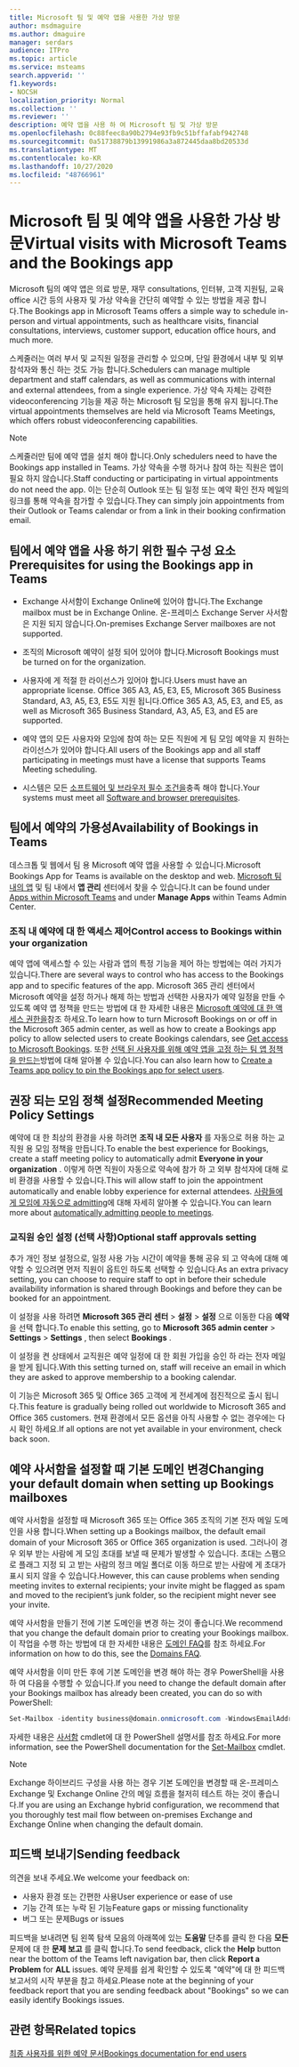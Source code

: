 ```yaml
---
title: Microsoft 팀 및 예약 앱을 사용한 가상 방문
author: msdmaguire
ms.author: dmaguire
manager: serdars
audience: ITPro
ms.topic: article
ms.service: msteams
search.appverid: ''
f1.keywords:
- NOCSH
localization_priority: Normal
ms.collection: ''
ms.reviewer: ''
description: 예약 앱을 사용 하 여 Microsoft 팀 및 가상 방문
ms.openlocfilehash: 0c88feec8a90b2794e93fb9c51bffafabf942748
ms.sourcegitcommit: 0a51738879b13991986a3a872445daa8bd20533d
ms.translationtype: MT
ms.contentlocale: ko-KR
ms.lasthandoff: 10/27/2020
ms.locfileid: "48766961"
---
```

# <a name="virtual-visits-with-microsoft-teams-and-the-bookings-app"></a><span data-ttu-id="92c5d-103">Microsoft 팀 및 예약 앱을 사용한 가상 방문</span><span class="sxs-lookup"><span data-stu-id="92c5d-103">Virtual visits with Microsoft Teams and the Bookings app</span></span>

<span data-ttu-id="92c5d-104">Microsoft 팀의 예약 앱은 의료 방문, 재무 consultations, 인터뷰, 고객 지원팀, 교육 office 시간 등의 사용자 및 가상 약속을 간단히 예약할 수 있는 방법을 제공 합니다.</span><span class="sxs-lookup"><span data-stu-id="92c5d-104">The Bookings app in Microsoft Teams offers a simple way to schedule in-person and virtual appointments, such as healthcare visits, financial consultations, interviews, customer support, education office hours, and much more.</span></span>

<span data-ttu-id="92c5d-105">스케줄러는 여러 부서 및 교직원 일정을 관리할 수 있으며, 단일 환경에서 내부 및 외부 참석자와 통신 하는 것도 가능 합니다.</span><span class="sxs-lookup"><span data-stu-id="92c5d-105">Schedulers can manage multiple department and staff calendars, as well as communications with internal and external attendees, from a single experience.</span></span> <span data-ttu-id="92c5d-106">가상 약속 자체는 강력한 videoconferencing 기능을 제공 하는 Microsoft 팀 모임을 통해 유지 됩니다.</span><span class="sxs-lookup"><span data-stu-id="92c5d-106">The virtual appointments themselves are held via Microsoft Teams Meetings, which offers robust videoconferencing capabilities.</span></span>

> [!NOTE]
> <span data-ttu-id="92c5d-107">스케줄러만 팀에 예약 앱을 설치 해야 합니다.</span><span class="sxs-lookup"><span data-stu-id="92c5d-107">Only schedulers need to have the Bookings app installed in Teams.</span></span> <span data-ttu-id="92c5d-108">가상 약속을 수행 하거나 참여 하는 직원은 앱이 필요 하지 않습니다.</span><span class="sxs-lookup"><span data-stu-id="92c5d-108">Staff conducting or participating in virtual appointments do not need the app.</span></span> <span data-ttu-id="92c5d-109">이는 단순히 Outlook 또는 팀 일정 또는 예약 확인 전자 메일의 링크를 통해 약속을 참가할 수 있습니다.</span><span class="sxs-lookup"><span data-stu-id="92c5d-109">They can simply join appointments from their Outlook or Teams calendar or from a link in their booking confirmation email.</span></span>

## <a name="prerequisites-for-using-the-bookings-app-in-teams"></a><span data-ttu-id="92c5d-110">팀에서 예약 앱을 사용 하기 위한 필수 구성 요소</span><span class="sxs-lookup"><span data-stu-id="92c5d-110">Prerequisites for using the Bookings app in Teams</span></span>

- <span data-ttu-id="92c5d-111">Exchange 사서함이 Exchange Online에 있어야 합니다.</span><span class="sxs-lookup"><span data-stu-id="92c5d-111">The Exchange mailbox must be in Exchange Online.</span></span> <span data-ttu-id="92c5d-112">온-프레미스 Exchange Server 사서함은 지원 되지 않습니다.</span><span class="sxs-lookup"><span data-stu-id="92c5d-112">On-premises Exchange Server mailboxes are not supported.</span></span>

- <span data-ttu-id="92c5d-113">조직의 Microsoft 예약이 설정 되어 있어야 합니다.</span><span class="sxs-lookup"><span data-stu-id="92c5d-113">Microsoft Bookings must be turned on for the organization.</span></span>

- <span data-ttu-id="92c5d-114">사용자에 게 적절 한 라이선스가 있어야 합니다.</span><span class="sxs-lookup"><span data-stu-id="92c5d-114">Users must have an appropriate license.</span></span> <span data-ttu-id="92c5d-115">Office 365 A3, A5, E3, E5, Microsoft 365 Business Standard, A3, A5, E3, E5도 지원 됩니다.</span><span class="sxs-lookup"><span data-stu-id="92c5d-115">Office 365 A3, A5, E3, and E5, as well as Microsoft 365 Business Standard, A3, A5, E3, and E5 are supported.</span></span>

- <span data-ttu-id="92c5d-116">예약 앱의 모든 사용자와 모임에 참여 하는 모든 직원에 게 팀 모임 예약을 지 원하는 라이선스가 있어야 합니다.</span><span class="sxs-lookup"><span data-stu-id="92c5d-116">All users of the Bookings app and all staff participating in meetings must have a license that supports Teams Meeting scheduling.</span></span>

- <span data-ttu-id="92c5d-117">시스템은 모든 [소프트웨어 및 브라우저 필수 조건을](hardware-requirements-for-the-teams-app.md)충족 해야 합니다.</span><span class="sxs-lookup"><span data-stu-id="92c5d-117">Your systems must meet all [Software and browser prerequisites](hardware-requirements-for-the-teams-app.md).</span></span>

## <a name="availability-of-bookings-in-teams"></a><span data-ttu-id="92c5d-118">팀에서 예약의 가용성</span><span class="sxs-lookup"><span data-stu-id="92c5d-118">Availability of Bookings in Teams</span></span>

<span data-ttu-id="92c5d-119">데스크톱 및 웹에서 팀 용 Microsoft 예약 앱을 사용할 수 있습니다.</span><span class="sxs-lookup"><span data-stu-id="92c5d-119">Microsoft Bookings App for Teams is available on the desktop and web.</span></span> <span data-ttu-id="92c5d-120">[Microsoft 팀 내의 앱](https://teams.microsoft.com/l/app/4c4ec2e8-4a2c-4bce-8d8f-00fc664a4e5b?source=store-copy-link) 및 팀 내에서 **앱 관리** 센터에서 찾을 수 있습니다.</span><span class="sxs-lookup"><span data-stu-id="92c5d-120">It can be found under [Apps within Microsoft Teams](https://teams.microsoft.com/l/app/4c4ec2e8-4a2c-4bce-8d8f-00fc664a4e5b?source=store-copy-link) and under **Manage Apps** within Teams Admin Center.</span></span>

### <a name="control-access-to-bookings-within-your-organization"></a><span data-ttu-id="92c5d-121">조직 내 예약에 대 한 액세스 제어</span><span class="sxs-lookup"><span data-stu-id="92c5d-121">Control access to Bookings within your organization</span></span>

<span data-ttu-id="92c5d-122">예약 앱에 액세스할 수 있는 사람과 앱의 특정 기능을 제어 하는 방법에는 여러 가지가 있습니다.</span><span class="sxs-lookup"><span data-stu-id="92c5d-122">There are several ways to control who has access to the Bookings app and to specific features of the app.</span></span> <span data-ttu-id="92c5d-123">Microsoft 365 관리 센터에서 Microsoft 예약을 설정 하거나 해제 하는 방법과 선택한 사용자가 예약 일정을 만들 수 있도록 예약 앱 정책을 만드는 방법에 대 한 자세한 내용은 [Microsoft 예약에 대 한 액세스 권한을](https://support.microsoft.com/en-us/office/get-access-to-microsoft-bookings-5382dc07-aaa5-45c9-8767-502333b214ce)참조 하세요.</span><span class="sxs-lookup"><span data-stu-id="92c5d-123">To learn how to turn Microsoft Bookings on or off in the Microsoft 365 admin center, as well as how to create a Bookings app policy to allow selected users to create Bookings calendars, see [Get access to Microsoft Bookings](https://support.microsoft.com/en-us/office/get-access-to-microsoft-bookings-5382dc07-aaa5-45c9-8767-502333b214ce).</span></span> <span data-ttu-id="92c5d-124">또한 [선택 된 사용자를 위해 예약 앱을 고정 하는 팀 앱 정책을 만드는](teams-app-setup-policies.md)방법에 대해 알아볼 수 있습니다.</span><span class="sxs-lookup"><span data-stu-id="92c5d-124">You can also learn how to [Create a Teams app policy to pin the Bookings app for select users](teams-app-setup-policies.md).</span></span>

## <a name="recommended-meeting-policy-settings"></a><span data-ttu-id="92c5d-125">권장 되는 모임 정책 설정</span><span class="sxs-lookup"><span data-stu-id="92c5d-125">Recommended Meeting Policy Settings</span></span>

<span data-ttu-id="92c5d-126">예약에 대 한 최상의 환경을 사용 하려면 **조직 내 모든 사용자** 를 자동으로 허용 하는 교직원 용 모임 정책을 만듭니다.</span><span class="sxs-lookup"><span data-stu-id="92c5d-126">To enable the best experience for Bookings, create a staff meeting policy to automatically admit **Everyone in your organization** .</span></span> <span data-ttu-id="92c5d-127">이렇게 하면 직원이 자동으로 약속에 참가 하 고 외부 참석자에 대해 로비 환경을 사용할 수 있습니다.</span><span class="sxs-lookup"><span data-stu-id="92c5d-127">This will allow staff to join the appointment automatically and enable lobby experience for external attendees.</span></span> <span data-ttu-id="92c5d-128">[사람들에 게 모임에 자동으로 admitting](meeting-policies-in-teams.md#automatically-admit-people)에 대해 자세히 알아볼 수 있습니다.</span><span class="sxs-lookup"><span data-stu-id="92c5d-128">You can learn more about [automatically admitting people to meetings](meeting-policies-in-teams.md#automatically-admit-people).</span></span>

### <a name="optional-staff-approvals-setting"></a><span data-ttu-id="92c5d-129">교직원 승인 설정 (선택 사항)</span><span class="sxs-lookup"><span data-stu-id="92c5d-129">Optional staff approvals setting</span></span>

<span data-ttu-id="92c5d-130">추가 개인 정보 설정으로, 일정 사용 가능 시간이 예약을 통해 공유 되 고 약속에 대해 예약할 수 있으려면 먼저 직원이 옵트인 하도록 선택할 수 있습니다.</span><span class="sxs-lookup"><span data-stu-id="92c5d-130">As an extra privacy setting, you can choose to require staff to opt in before their schedule availability information is shared through Bookings and before they can be booked for an appointment.</span></span>  

<span data-ttu-id="92c5d-131">이 설정을 사용 하려면 **Microsoft 365 관리 센터** \> **설정** \> **설정** 으로 이동한 다음 **예약** 을 선택 합니다.</span><span class="sxs-lookup"><span data-stu-id="92c5d-131">To enable this setting, go to **Microsoft 365 admin center** \> **Settings** \> **Settings** , then select **Bookings** .</span></span>

<span data-ttu-id="92c5d-132">이 설정을 켠 상태에서 교직원은 예약 일정에 대 한 회원 가입을 승인 하 라는 전자 메일을 받게 됩니다.</span><span class="sxs-lookup"><span data-stu-id="92c5d-132">With this setting turned on, staff will receive an email in which they are asked to approve membership to a booking calendar.</span></span>  

<span data-ttu-id="92c5d-133">이 기능은 Microsoft 365 및 Office 365 고객에 게 전세계에 점진적으로 출시 됩니다.</span><span class="sxs-lookup"><span data-stu-id="92c5d-133">This feature is gradually being rolled out worldwide to Microsoft 365 and Office 365 customers.</span></span> <span data-ttu-id="92c5d-134">현재 환경에서 모든 옵션을 아직 사용할 수 없는 경우에는 다시 확인 하세요.</span><span class="sxs-lookup"><span data-stu-id="92c5d-134">If all options are not yet available in your environment, check back soon.</span></span>

## <a name="changing-your-default-domain-when-setting-up-bookings-mailboxes"></a><span data-ttu-id="92c5d-135">예약 사서함을 설정할 때 기본 도메인 변경</span><span class="sxs-lookup"><span data-stu-id="92c5d-135">Changing your default domain when setting up Bookings mailboxes</span></span>

<span data-ttu-id="92c5d-136">예약 사서함을 설정할 때 Microsoft 365 또는 Office 365 조직의 기본 전자 메일 도메인을 사용 합니다.</span><span class="sxs-lookup"><span data-stu-id="92c5d-136">When setting up a Bookings mailbox, the default email domain of your Microsoft 365 or Office 365 organization is used.</span></span> <span data-ttu-id="92c5d-137">그러나이 경우 외부 받는 사람에 게 모임 초대를 보낼 때 문제가 발생할 수 있습니다. 초대는 스팸으로 플래그 지정 되 고 받는 사람의 정크 메일 폴더로 이동 하므로 받는 사람에 게 초대가 표시 되지 않을 수 있습니다.</span><span class="sxs-lookup"><span data-stu-id="92c5d-137">However, this can cause problems when sending meeting invites to external recipients; your invite might be flagged as spam and moved to the recipient’s junk folder, so the recipient might never see your invite.</span></span>

<span data-ttu-id="92c5d-138">예약 사서함을 만들기 전에 기본 도메인을 변경 하는 것이 좋습니다.</span><span class="sxs-lookup"><span data-stu-id="92c5d-138">We recommend that you change the default domain prior to creating your Bookings mailbox.</span></span> <span data-ttu-id="92c5d-139">이 작업을 수행 하는 방법에 대 한 자세한 내용은 [도메인 FAQ](https://docs.microsoft.com/microsoft-365/admin/setup/domains-faq#how-do-i-set-or-change-the-default-domain-in-office-365)를 참조 하세요.</span><span class="sxs-lookup"><span data-stu-id="92c5d-139">For information on how to do this, see the [Domains FAQ](https://docs.microsoft.com/microsoft-365/admin/setup/domains-faq#how-do-i-set-or-change-the-default-domain-in-office-365).</span></span>

<span data-ttu-id="92c5d-140">예약 사서함을 이미 만든 후에 기본 도메인을 변경 해야 하는 경우 PowerShell을 사용 하 여 다음을 수행할 수 있습니다.</span><span class="sxs-lookup"><span data-stu-id="92c5d-140">If you need to change the default domain after your Bookings mailbox has already been created, you can do so with PowerShell:</span></span>

```PowerShell
Set-Mailbox -identity business@domain.onmicrosoft.com -WindowsEmailAddress business@domain.com -EmailAddresses business@domain.com
```

<span data-ttu-id="92c5d-141">자세한 내용은 [사서함](https://docs.microsoft.com/powershell/module/exchange/mailboxes/set-mailbox) cmdlet에 대 한 PowerShell 설명서를 참조 하세요.</span><span class="sxs-lookup"><span data-stu-id="92c5d-141">For more information, see the PowerShell documentation for the [Set-Mailbox](https://docs.microsoft.com/powershell/module/exchange/mailboxes/set-mailbox) cmdlet.</span></span>

> [!NOTE]
> <span data-ttu-id="92c5d-142">Exchange 하이브리드 구성을 사용 하는 경우 기본 도메인을 변경할 때 온-프레미스 Exchange 및 Exchange Online 간의 메일 흐름을 철저히 테스트 하는 것이 좋습니다.</span><span class="sxs-lookup"><span data-stu-id="92c5d-142">If you are using an Exchange hybrid configuration, we recommend that you thoroughly test mail flow between on-premises Exchange and Exchange Online when changing the default domain.</span></span>

## <a name="sending-feedback"></a><span data-ttu-id="92c5d-143">피드백 보내기</span><span class="sxs-lookup"><span data-stu-id="92c5d-143">Sending feedback</span></span>

<span data-ttu-id="92c5d-144">의견을 보내 주세요.</span><span class="sxs-lookup"><span data-stu-id="92c5d-144">We welcome your feedback on:</span></span>

  - <span data-ttu-id="92c5d-145">사용자 환경 또는 간편한 사용</span><span class="sxs-lookup"><span data-stu-id="92c5d-145">User experience or ease of use</span></span>
  - <span data-ttu-id="92c5d-146">기능 간격 또는 누락 된 기능</span><span class="sxs-lookup"><span data-stu-id="92c5d-146">Feature gaps or missing functionality</span></span>
  - <span data-ttu-id="92c5d-147">버그 또는 문제</span><span class="sxs-lookup"><span data-stu-id="92c5d-147">Bugs or issues</span></span>
  
<span data-ttu-id="92c5d-148">피드백을 보내려면 팀 왼쪽 탐색 모음의 아래쪽에 있는 **도움말** 단추를 클릭 한 다음 **모든** 문제에 대 한 **문제 보고** 를 클릭 합니다.</span><span class="sxs-lookup"><span data-stu-id="92c5d-148">To send feedback, click the **Help** button near the bottom of the Teams left navigation bar, then click **Report a Problem** for **ALL** issues.</span></span> <span data-ttu-id="92c5d-149">예약 문제를 쉽게 확인할 수 있도록 "예약"에 대 한 피드백 보고서의 시작 부분을 참고 하세요.</span><span class="sxs-lookup"><span data-stu-id="92c5d-149">Please note at the beginning of your feedback report that you are sending feedback about "Bookings" so we can easily identify Bookings issues.</span></span>

## <a name="related-topics"></a><span data-ttu-id="92c5d-150">관련 항목</span><span class="sxs-lookup"><span data-stu-id="92c5d-150">Related topics</span></span>

[<span data-ttu-id="92c5d-151">최종 사용자를 위한 예약 문서</span><span class="sxs-lookup"><span data-stu-id="92c5d-151">Bookings documentation for end users</span></span>](https://support.office.com/en-us/article/apps-and-services-cc1fba57-9900-4634-8306-2360a40c665b?ui=en-US&rs=en-US&ad=US#PickTab=Bookings)
